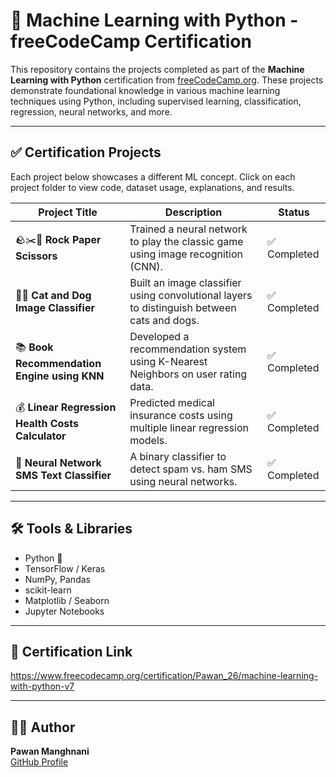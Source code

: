 # 🧠 Machine Learning with Python - freeCodeCamp Certification

This repository contains the projects completed as part of the **Machine Learning with Python** certification from [freeCodeCamp.org](https://www.freecodecamp.org/). These projects demonstrate foundational knowledge in various machine learning techniques using Python, including supervised learning, classification, regression, neural networks, and more.

---

## ✅ Certification Projects

Each project below showcases a different ML concept. Click on each project folder to view code, dataset usage, explanations, and results.

| Project Title | Description | Status |
|---------------|-------------|--------|
| 🪨✂️📄 **Rock Paper Scissors** | Trained a neural network to play the classic game using image recognition (CNN). | ✅ Completed |
| 🐶🐱 **Cat and Dog Image Classifier** | Built an image classifier using convolutional layers to distinguish between cats and dogs. | ✅ Completed |
| 📚 **Book Recommendation Engine using KNN** | Developed a recommendation system using K-Nearest Neighbors on user rating data. | ✅ Completed |
| 💰 **Linear Regression Health Costs Calculator** | Predicted medical insurance costs using multiple linear regression models. | ✅ Completed |
| 💬 **Neural Network SMS Text Classifier** | A binary classifier to detect spam vs. ham SMS using neural networks. | ✅ Completed |

---

## 🛠️ Tools & Libraries

- Python 🐍
- TensorFlow / Keras
- NumPy, Pandas
- scikit-learn
- Matplotlib / Seaborn
- Jupyter Notebooks

---

## 📜 Certification Link

https://www.freecodecamp.org/certification/Pawan_26/machine-learning-with-python-v7

---

## 🙋‍♂️ Author

**Pawan Manghnani**  
[GitHub Profile](https://github.com/TechnoAceX)
